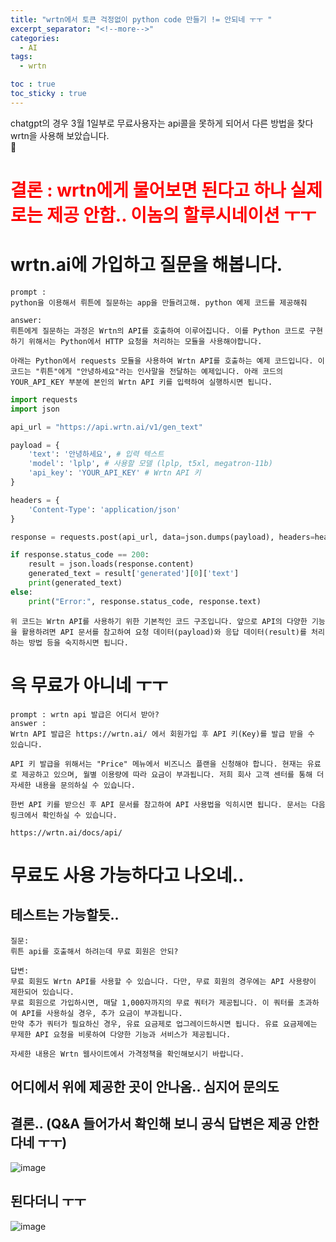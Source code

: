 ```yaml
---
title: "wrtn에서 토큰 걱정없이 python code 만들기 != 안되네 ㅜㅜ "
excerpt_separator: "<!--more-->"
categories:
  - AI
tags:
  - wrtn

toc : true
toc_sticky : true
---
```


chatgpt의 경우 3월 1일부로 무료사용자는 api콜을 못하게 되어서 다른 방법을 찾다 wrtn을 사용해 보았습니다.   
🔴  <h1 style="color: #ff0000">결론 : wrtn에게 물어보면 된다고 하나 실제로는 제공 안함.. 이놈의 할루시네이션 ㅜㅜ</h1>
# wrtn.ai에 가입하고 질문을 해봅니다.
```
prompt :
python을 이용해서 뤼튼에 질문하는 app을 만들려고해. python 예제 코드를 제공해줘

answer: 
뤼튼에게 질문하는 과정은 Wrtn의 API를 호출하여 이루어집니다. 이를 Python 코드로 구현하기 위해서는 Python에서 HTTP 요청을 처리하는 모듈을 사용해야합니다.

아래는 Python에서 requests 모듈을 사용하여 Wrtn API를 호출하는 예제 코드입니다. 이 코드는 "뤼튼"에게 "안녕하세요"라는 인사말을 전달하는 예제입니다. 아래 코드의 YOUR_API_KEY 부분에 본인의 Wrtn API 키를 입력하여 실행하시면 됩니다.
```
```python
import requests
import json

api_url = "https://api.wrtn.ai/v1/gen_text"

payload = {
    'text': '안녕하세요', # 입력 텍스트
    'model': 'lplp', # 사용할 모델 (lplp, t5xl, megatron-11b)
    'api_key': 'YOUR_API_KEY' # Wrtn API 키
}

headers = {
    'Content-Type': 'application/json'
}

response = requests.post(api_url, data=json.dumps(payload), headers=headers)

if response.status_code == 200:
    result = json.loads(response.content)
    generated_text = result['generated'][0]['text']
    print(generated_text)
else:
    print("Error:", response.status_code, response.text)
```
```
위 코드는 Wrtn API를 사용하기 위한 기본적인 코드 구조입니다. 앞으로 API의 다양한 기능을 활용하려면 API 문서를 참고하여 요청 데이터(payload)와 응답 데이터(result)를 처리하는 방법 등을 숙지하시면 됩니다.
```

# 윽 무료가 아니네 ㅜㅜ
```
prompt : wrtn api 발급은 어디서 받아?
answer : 
Wrtn API 발급은 https://wrtn.ai/ 에서 회원가입 후 API 키(Key)를 발급 받을 수 있습니다.

API 키 발급을 위해서는 "Price" 메뉴에서 비즈니스 플랜을 신청해야 합니다. 현재는 유료로 제공하고 있으며, 월별 이용량에 따라 요금이 부과됩니다. 저희 회사 고객 센터를 통해 더 자세한 내용을 문의하실 수 있습니다.

한번 API 키를 받으신 후 API 문서를 참고하여 API 사용법을 익히시면 됩니다. 문서는 다음 링크에서 확인하실 수 있습니다.

https://wrtn.ai/docs/api/
```
# 무료도 사용 가능하다고 나오네.. 
## 테스트는 가능할듯.. 
```
질문:
뤼튼 api를 호출해서 하려는데 무료 회원은 안되?

답변: 
무료 회원도 Wrtn API를 사용할 수 있습니다. 다만, 무료 회원의 경우에는 API 사용량이 제한되어 있습니다.
무료 회원으로 가입하시면, 매달 1,000자까지의 무료 쿼터가 제공됩니다. 이 쿼터를 초과하여 API를 사용하실 경우, 추가 요금이 부과됩니다.
만약 추가 쿼터가 필요하신 경우, 유료 요금제로 업그레이드하시면 됩니다. 유료 요금제에는 무제한 API 요청을 비롯하여 다양한 기능과 서비스가 제공됩니다.

자세한 내용은 Wrtn 웹사이트에서 가격정책을 확인해보시기 바랍니다.
```
## 어디에서 위에 제공한 곳이 안나옴.. 심지어 문의도
## 결론.. (Q&A 들어가서 확인해 보니 공식 답변은 제공 안한다네 ㅜㅜ)
![image](https://github.com/younlea/younlea.github.io/assets/1435846/d773adba-991b-4d6e-be10-364341cd16b8)

## 된다더니 ㅜㅜ
![image](https://github.com/younlea/younlea.github.io/assets/1435846/93c98073-190d-49e6-a0af-76380d50e343)
